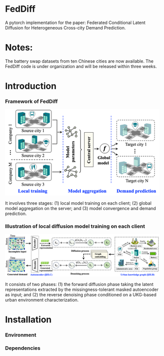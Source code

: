# FedDiff 
A pytorch implementation for the paper: Federated Conditional Latent Diffusion for Heterogeneous Cross-city Demand Prediction.

# Notes: 
The battery swap datasets from ten Chinese cities are now available. The FedDiff code is under organization and will be released within three weeks.

# Introduction
### Framework of FedDiff
<img src="https://github.com/UAV-Delta/FedDiff/blob/main/img/FedCrossCity.jpg" width="600" />

It involves three stages: (1) local
model training on each client; (2) global model aggregation on the
server; and (3) model convergence and demand prediction.

### Illustration of local diffusion model training on each client
<img src="https://github.com/UAV-Delta/FedDiff/blob/main/img/Framework.jpg" width="800" />

It consists of two phases: (1) the forward diffusion phase taking the latent representations extracted by the missingness-tolerant masked autoencoder as input; and (2) the reverse denoising phase conditioned on a UKG-based urban environment characterization.

# Installation
### Environment

### Dependencies
